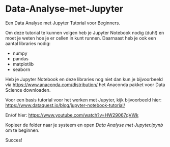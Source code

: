 # Data-Analyse-met-Jupyter
Een Data Analyse met Jupyter Tutorial voor Beginners.

Om deze tutorial te kunnen volgen heb je Jupyter Notebook nodig (duh!) en moet je weten hoe je er cellen in kunt runnen. Daarnaast heb je ook een aantal libraries nodig:
 - numpy
 - pandas
 - matplotlib
 - seaborn
 
Heb je Jupyter Notebook en deze libraries nog niet dan kun je bijvoorbeeld via https://www.anaconda.com/distribution/ het Anaconda pakket voor Data Science downloaden.

Voor een basis tutorial voor het werken met Jupyter, kijk bijvoorbeeld hier: https://www.dataquest.io/blog/jupyter-notebook-tutorial/

En/of hier: https://www.youtube.com/watch?v=HW29067qVWk

Kopieer de folder naar je systeem en open *Data Analyse met Jupyter.ipynb* om te beginnen.

Succes!
